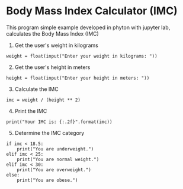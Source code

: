 # Body Mass Index Calculator (IMC)

This program simple example developed in phyton with jupyter lab, calculates the Body Mass Index (IMC)

1) Get the user's weight in kilograms
```
weight = float(input("Enter your weight in kilograms: "))
```

2) Get the user's height in meters
```
height = float(input("Enter your height in meters: "))
```

3) Calculate the IMC
```
imc = weight / (height ** 2)
```

4) Print the IMC
```
print("Your IMC is: {:.2f}".format(imc))
```

5) Determine the IMC category
```
if imc < 18.5:
    print("You are underweight.")
elif imc < 25:
    print("You are normal weight.")
elif imc < 30:
    print("You are overweight.")
else:
    print("You are obese.")
```

